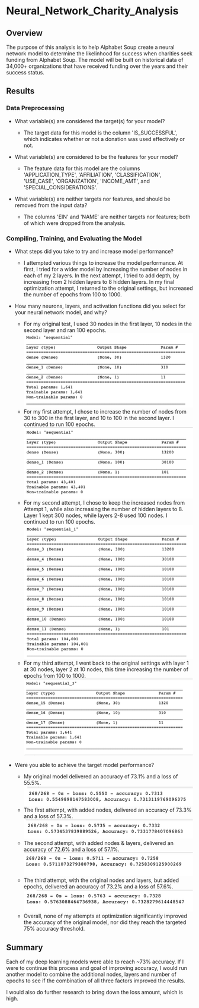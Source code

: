 # Neural_Network_Charity_Analysis

## Overview

The purpose of this analysis is to help Alphabet Soup create a neural network model to determine the likelinhood for success when charities seek funding from Alphabet Soup. The model will be built on historical data of  34,000+ organizations that have received funding over the years and their success status.

## Results

### Data Preprocessing

- What variable(s) are considered the target(s) for your model?
  - The target data for this model is the column 'IS_SUCCESSFUL', which indicates whether or not a donation was used effectively or not.

- What variable(s) are considered to be the features for your model?
  - The feature data for this model are the columns 'APPLICATION_TYPE', 'AFFILIATION', 'CLASSIFICATION', 'USE_CASE', 'ORGANIZATION', 'INCOME_AMT', and 'SPECIAL_CONSIDERATIONS'.

- What variable(s) are neither targets nor features, and should be removed from the input data?
  - The columns 'EIN' and 'NAME' are neither targets nor features; both of which were dropped from the analysis.

### Compiling, Training, and Evaluating the Model

- What steps did you take to try and increase model performance?
  - I attempted various things to increase the model performance. At first, I tried for a wider model by increasing the number of nodes in each of my 2 layers. In the next attempt, I tried to add depth, by increasing from 2 hidden layers to 8 hidden layers. In my final optimization attempt, I returned to the original settings, but increased the number of epochs from 100 to 1000.

- How many neurons, layers, and activation functions did you select for your neural network model, and why?
  - For my original test, I used 30 nodes in the first layer, 10 nodes in the second layer and ran 100 epochs.
  ![Del2_Summary](https://github.com/krockway/Neural_Network_Charity_Analysis/blob/main/Images/Del2_Summary.png)
  - For my first attempt, I chose to increase the number of nodes from 30 to 300 in the first layer, and 10 to 100 in the second layer. I continued to run 100 epochs.
  ![Del3_Opt1_Summary](https://github.com/krockway/Neural_Network_Charity_Analysis/blob/main/Images/Del3_Opt1_Summary.png)
  - For my second attempt, I chose to keep the increased nodes from Attempt 1, while also increasing the number of hidden layers to 8. Layer 1 kept 300 nodes, while layers 2-8 used 100 nodes. I continued to run 100 epochs.
  ![Del3_Opt2_Summary](https://github.com/krockway/Neural_Network_Charity_Analysis/blob/main/Images/Del3_Opt2_Summary.png)
  - For my third attempt, I went back to the original settings with layer 1 at 30 nodes, layer 2 at 10 nodes, this time increasing the number of epochs from 100 to 1000.
  ![Del3_Opt3_Summary](https://github.com/krockway/Neural_Network_Charity_Analysis/blob/main/Images/Del3_Opt3_Summary.png)

- Were you able to achieve the target model performance?
  - My original model delivered an accuracy of 73.1% and a loss of 55.5%.
  ![Del2](https://github.com/krockway/Neural_Network_Charity_Analysis/blob/main/Images/Del2.png)
  - The first attempt, with added nodes, delivered an accuracy of 73.3% and a loss of 57.3%.
  ![Del3_Opt1](https://github.com/krockway/Neural_Network_Charity_Analysis/blob/main/Images/Del3_Opt1.png)
  - The second attempt, with added nodes & layers, delivered an accuracy of 72.6% and a loss of 57.1%.
  ![Del3_Opt2](https://github.com/krockway/Neural_Network_Charity_Analysis/blob/main/Images/Del3_Opt2.png)
  - The third attempt, with the original nodes and layers, but added epochs, delivered an accuracy of 73.2% and a loss of 57.6%.
 ![Del3_Opt3](https://github.com/krockway/Neural_Network_Charity_Analysis/blob/main/Images/Del3_Opt3.png)
  - Overall, none of my attempts at optimization significantly improved the accuracy of the original model, nor did they reach the targeted 75% accuracy threshold.

## Summary

 Each of my deep learning models were able to reach ~73% accuracy. If I were to continue this process and goal of improving accuracy, I would run another model to combine the additional nodes, layers and number of epochs to see if the combination of all three factors improved the results.

 I would also do further research to bring down the loss amount, which is high.
